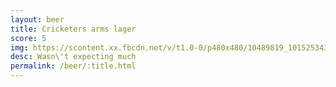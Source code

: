 ```yaml
---
layout: beer
title: Cricketers arms lager
score: 5
img: https://scontent.xx.fbcdn.net/v/t1.0-0/p480x480/10489819_10152534301208745_6098643900831599392_n.jpg?oh=92952fa599838ffc0cc63b4c40a0e05b&oe=587752F6
desc: Wasn\'t expecting much
permalink: /beer/:title.html
---
```

